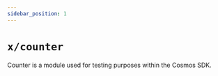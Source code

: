 ```yaml
---
sidebar_position: 1
---
```


# `x/counter`

Counter is a module used for testing purposes within the Cosmos SDK.
